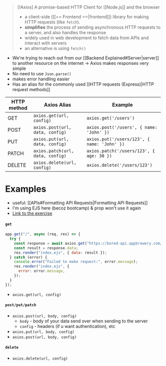 
>[!Axios]
>A promise-based HTTP Client for [[Node.js]] and the browser
>- a client-side ([[== Frontend ==|frontend]]) library for making HTTP requests (like `fetch`).
>- **simplifies** the process of sending asynchronous HTTP requests to a server, and also handles the response
>- widely used in web development to fetch data from APIs and interact with servers
>- an alternative is using `fetch()`

- We're trying to reach out from our [[Backend Explained#Server|server]] to another resource on the internet -> Axios makes responses very simple
- No need to use `Json.parse()`
- makes error handling easier
- Has an alias for the commonly used [[HTTP requests (Express)|HTTP request methods]] 

| HTTP method | Axios Alias                      | Example                                     |
| ----------- | -------------------------------- | ------------------------------------------- |
| GET         | `axios.get(url, config)`         | `axios.get('/users')`                       |
| POST        | `axios.post(url, data, config)`  | `axios.post('/users', { name: 'John' })`    |
| PUT         | `axios.put(url, data, config)`   | `axios.put('/users/123', { name: 'John' })` |
| PATCH       | `axios.patch(url, data, config)` | `axios.patch('/users/123', { age: 30 })`    |
| DELETE      | `axios.delete(url, config)`      | `axios.delete('/users/123')`                |

# Examples
- useful: [[APIs#Formatting API Requests|Formatting API Requests]]
- I'm using EJS here (becoz bootcamp) & prop won't use it again
- [Link to the exercise](https://github.com/lkim0402/webdev_bootcamp/blob/main/apis/api_auth/index.js)
#### `get`
```js
app.get("/", async (req, res) => {
  try {
    const response = await axios.get("https://bored-api.appbrewery.com/random");
    const result = response.data;
    res.render("index.ejs", { data: result });
  } catch (error) {
    console.error("Failed to make request:", error.message);
    res.render("index.ejs", {
      error: error.message,
    });
  }
});
```
- `axios.get(url, config)`
#### `post/put/patch`
- `axios.post(url, body, config)`
	- `body` - body of your data send over when sending to the server
	- `config` - headers (if u want authentication), etc
-  `axios.put(url, body, config)`
-  `axios.post(url, body, config)`
#### `delete`
- `axios.delete(url, config)`